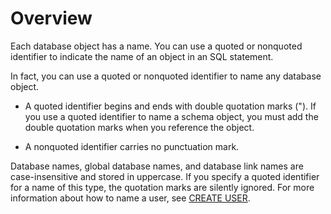 # Overview

Each database object has a name. You can use a quoted or nonquoted identifier to indicate the name of an object in an SQL statement.

In fact, you can use a quoted or nonquoted identifier to name any database object.

* A quoted identifier begins and ends with double quotation marks ("). If you use a quoted identifier to name a schema object, you must add the double quotation marks when you reference the object.

* A nonquoted identifier carries no punctuation mark.

Database names, global database names, and database link names are case-insensitive and stored in uppercase. If you specify a quoted identifier for a name of this type, the quotation marks are silently ignored. For more information about how to name a user, see [CREATE USER](../../9.sql-statement-of-oracle-mode/1.ddl-of-oracle-mode/27.create-user-of-oracle-mode.md).
